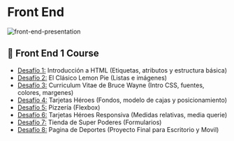 # Front End
![front-end-presentation](https://github.com/laurasmendozad/front-end/assets/58611097/980674fa-0a95-4365-9a34-ea0b6ccf3e31)

## 🌈 Front End 1 Course
- [Desafío 1:](https://github.com/laurasmendozad/Front-End/tree/main/Desafios/Desafio%20001) Introducción a HTML (Etiquetas, atributos y estructura básica)
- [Desafío 2:](https://github.com/laurasmendozad/Front-End/tree/main/Desafios/Desafio%20002) El Clásico Lemon Pie (Listas e imágenes)
- [Desafío 3:](https://github.com/laurasmendozad/Front-End/tree/main/Desafios/Desafio%20003) Curriculum Vitae de Bruce Wayne (Intro CSS, fuentes, colores, margenes)
- [Desafío 4:](https://github.com/laurasmendozad/Front-End/tree/main/Desafios/Desafio%20004) Tarjetas Héroes (Fondos, modelo de cajas y posicionamiento)
- [Desafío 5:](https://github.com/laurasmendozad/Front-End/tree/main/Desafios/Desafio%20005) Pizzería (Flexbox)
- [Desafío 6:](https://github.com/laurasmendozad/Front-End/tree/main/Desafios/Desafio%20006) Tarjetas Héroes Responsiva (Medidas relativas, media querie)
- [Desafío 7:](https://github.com/laurasmendozad/Front-End/tree/main/Desafios/Desafio%20007) Tienda de Super Poderes (Formularios)
- [Desafío 8:](https://github.com/laurasmendozad/Front-End/tree/main/Desafios/Desafio%20008) Pagina de Deportes (Proyecto Final para Escritorio y Movil)
